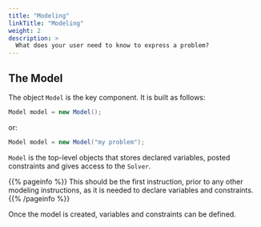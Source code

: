 ```yaml
---
title: "Modeling"
linkTitle: "Modeling"
weight: 2
description: >
  What does your user need to know to express a problem?
---
```


## The Model

The object `Model` is the key component. It is built as follows:

```java
Model model = new Model();
```

or:

```java
Model model = new Model("my problem");
```

`Model` is the top-level objects that stores declared variables, posted constraints and gives access to the `Solver`. 

{{% pageinfo %}}
This should be the first instruction, prior to any other modeling instructions, as it is needed to declare variables and constraints.
{{% /pageinfo %}}




Once the model is created, variables and constraints can be defined.
